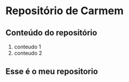 # Repositório de Carmem

## Conteúdo do repositório

1. conteudo 1
2. conteudo 2

## Esse é o meu repositorio
